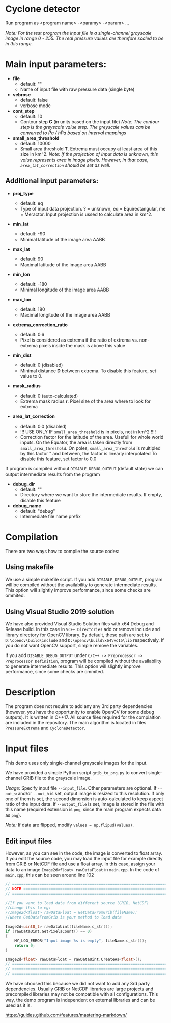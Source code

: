 # Cyclone detector

Run program as \<program name\> -\<paramy> -\<param\> ...

*Note:
For the test program the input file is a single-channel grayscale image in range 0 - 255. 
The real pressure values are therefore scaled to be in this range.*

# Main input parameters:

- **file** 
	- default: "" 
	- Name of input file with raw pressure data (single byte)
- **vebrose**
	- default: false 
	- verbose mode
- **cont_step**
	- default: 10
	- Contour step **C** (in units based on the input file)
	 *Note: The contour step is the greyscale value step. The greyscale values can be converted to Pa / hPa based on interval mappings*
- **small_area_threshold**
	- default: 10000
	- Small area threshold **T**. Extrema must occupy at least area of this size in km^2. 
	  *Note: If the projection of input data is unknown, this value represents area in image pixels. However, in that case, `area_lat_correction` should be set as well.* 

## Additional input parameters:

- **proj_type**
	- default: eq
	- Type of input data projection. ? = unknown, eq = Equirectangular, me = Meractor. Input projection is ussed to calculate area in km^2.
- **min_lat**
	- default: -90
	- Minimal latitude of the image area AABB
- **max_lat**
	- default: 90
	- Maximal latitude of the image area AABB
- **min_lon**
	- default: -180
	- Minimal longitude of the image area AABB
- **max_lon**
	- default: 180
	- Maximal longitude of the image area AABB

- **extrema_correction_ratio**
	- default: 0.6
	- Pixel is considered as extrema if the ratio of extrema vs. non-extrema pixels inside the mask is above this value
- **min_dist**
	- default: 0  (disabled)
	- Minimal distance **D** between extrema. To disable this feature, set value to 0.
- **mask_radius**
	- default: 0 (auto-calculated)
	- Extrema mask radius **r**. Pixel size of the area where to look for extrema
- **area_lat_correction**
	- default: 0.0 (disabled)
	- !!! USE ONLY IF `small_area_threshold` is in pixels, not in km^2 !!!!
	- Correction factor for the latitude of the area. Usefull for whole world inputs.
	  On the Equator, the area is taken directly from `small_area_threshold`. 
	  On poles, `small_area_threshold` is multipled by this factor "
	  and between, the factor is linearly interpolated
	  To disable this feature, set factor to 0.0

If program is compiled without `DISABLE_DEBUG_OUTPUT` (default state) we can output intermediate results from the program

- **debug_dir**
	- default: ""
	- Directory where we want to store the intermediate results. If empty, disable this feature
- **debug_name**
	- default: "debug" 
	- Intermediate file name prefix


# Compilation

There are two ways how to compile the source codes:

## Using makefile
We use a simple makefile script. 
If you add `DISABLE_DEBUG_OUTPUT`, program will be compiled without the availability to generate intermediate results. 
This option will slightly improve performance, since some checks are ommited.

## Using Visual Studio 2019 solution
We have also provided Visual Studio Solution files with x64 Debug and Release build.
In this case in `VC++ Directories` add or remove include and library directory for OpenCV library. By default, these path are set to
`D:\opencv\build\include` and `D:\opencv\build\x64\vc15\lib` respectively. If you do not want OpenCV support, simple remove the variables.

If you add `DISABLE_DEBUG_OUTPUT` under `C/C++ -> Preprocessor -> Preprocessor Definition`, program will be compiled without the availability to generate intermediate results. 
This option will slightly improve performance, since some checks are ommited.


# Description

The program does not require to add any any 3rd party dependencies 
(however, you have the opportunity to enable OpenCV for some debug outputs). 
It is written in C++17. 
All source files required for the compialtion are included in the repository. 
The main algorithm is located in files `PressureExtrema` and `CycloneDetector`.

# Input files
This demo uses only single-channel grayscale images for the input. 

We have provided a simple Python script `grib_to_png.py` to convert single-channel GRIB file to the grayscale image.

*Usage:* 
Specify input file `--input_file`. Other parameters are optional. 
If `--out_w` and/or `--out_h` is set, output image is resized to this resolution. 
If only one of them is set, the second dimension is auto-calculated to keep aspect ratio of the input data.
If `--output_file` is set, image is stored in the file with this name (required extension is `png`, since the main program expects data as `png`).

*Note:*
If data are flipped, modify `values = np.flipud(values)`.


## Edit input files
However, as you can see in the code, the image is converted to float array. 
If you edit the source code, you may load the input file for example directly from GRIB or NetCDF file and use a float array.
In this case, assign your data to an image `Image2d<float> rawDataFloat` in `main.cpp`.
In the code of `main.cpp`, this can be seen around line 102

```C++
// ======================================================================
// NOTE =================================================================
// ======================================================================
 
//If you want to load data from different source (GRIB, NetCDF)
//change this to eg:	
//Image2d<float> rawDataFloat = GetDataFromGrib(fileName);
//where GetDataFromGrib is your method to load data

Image2d<uint8_t> rawDataUint(fileName.c_str());
if (rawDataUint.GetPixelsCount() == 0)
{
	MY_LOG_ERROR("Input image %s is empty", fileName.c_str());
	return 0;
}

Image2d<float> rawDataFloat = rawDataUint.CreateAs<float>();
// ======================================================================
// ======================================================================
// ======================================================================
```
We have choosed this because we did not want to add any 3rd party dependencies. Usually GRIB or NetCDF libraries
are large projects and precompiled libraries may not be compatible with all configurations.
This way, the demo program is independent on external libraries and can be used as it is.



https://guides.github.com/features/mastering-markdown/